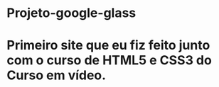 # Projeto-google-glass
# Primeiro site que eu fiz feito junto com o curso de HTML5 e CSS3 do Curso em vídeo.
